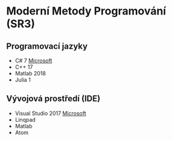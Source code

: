 # Moderní Metody Programování (SR3)

## Programovací jazyky 

* C# 7 [Microsoft](https://docs.microsoft.com/cs-cz/dotnet/csharp/)
* C++ 17
* Matlab 2018
* Julia 1

## Vývojová prostředí (IDE)

* Visual Studio 2017 [Microsoft](https://visualstudio.microsoft.com/cs/)
* Linqpad
* Matlab
* Atom 
